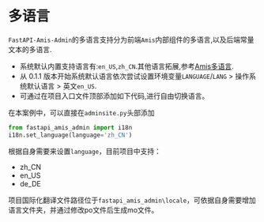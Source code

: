 # 多语言

`FastAPI-Amis-Admin`的多语言支持分为前端`Amis`内部组件的多语言,以及后端常量文本的多语言.

- 系统默认内置支持语言有:`en_US`,`zh_CN`.其他语言拓展,参考[Amis多语言](https://aisuda.bce.baidu.com/amis/zh-CN/docs/extend/i18n).
- 从 0.1.1 版本开始系统默认语言依次尝试设置环境变量`LANGUAGE`/`LANG` > 操作系统默认语言 > 英文`en_US`.
- 可通过在项目入口文件顶部添加如下代码,进行自由切换语言。

在本案例中，可以直接在`adminsite.py`头部添加
```python  linenums="1" hl_lines="1 2"
from fastapi_amis_admin import i18n
i18n.set_language(language='zh_CN')
```
根据自身需要来设置`language`，目前项目中支持：
 - zh_CN
 - en_US
 - de_DE

项目国际化翻译文件路径位于`fastapi_amis_admin\locale`，可依据自身需要增加语言文件夹，并通过修改po文件后生成mo文件。